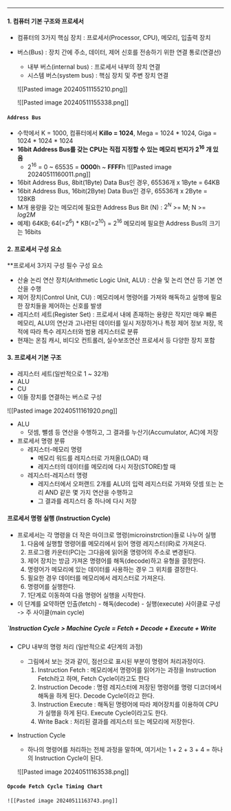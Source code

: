 
---
#### 1. 컴퓨터 기본 구조와 프로세서

- 컴퓨터의 3가지 핵심 장치 : 프로세서(Processor, CPU), 메모리, 입출력 장치
- 버스(Bus) : 장치 간에 주소, 데이터, 제어 신호를 전송하기 위한 연결 통로(연결선)
	- 내부 버스(internal bus) : 프로세서 내부의 장치 연결
	- 시스템 버스(system bus) : 핵심 장치 및 주변 장치 연결
	
	![[Pasted image 20240511155210.png]]
	
	![[Pasted image 20240511155338.png]]

#### `Address Bus`
- 수학에서 K = 1000, 컴퓨터에서 **Killo = 1024**, Mega = 1024 * 1024, Giga = 1024 * 1024 * 1024
- **16bit Address Bus를 갖는 CPU는 직접 지정할 수 있는 메모리 번지가 $2^{16}$ 개 있음**
	- $2^{16}$ = 0 ~ 65535 = **0000**h ~ **FFFF**h
	![[Pasted image 20240511160011.png]]
- 16bit Address Bus, 8bit(1Byte) Data Bus인 경우, 65536개 x 1Byte = 64KB
- 16bit Address Bus, 16bit(2Byte) Data Bus인 경우, 65536개 x 2Byte = 128KB
- M개 용량을 갖는 메모리에 필요한 Address Bus Bit (N) : $2^{N}$ >= M; N >= $log{2}M$
- 예제) 64KB; 64(=$2^{6}$) * KB(=$2^{10}$) = $2^{16}$ 메모리에 필요한 Address Bus의 크기는 16bits

#### 2. 프로세서 구성 요소

**프로세서 3가지 구성 필수 구성 요소
- 산술 논리 연산 장치(Arithmetic Logic Unit, ALU) : 산술 및 논리 연산 등 기본 연산을 수행
- 제어 장치(Control Unit, CU) : 메모리에서 명령어를 가져와 해독하고 실행에 필요한 장치들을 제어하는 신호를 발생
- 레지스터 세트(Register Set) : 프로세서 내에 존재하는 용량은 작지만 매우 빠른 메모리, ALU의 연산과 고나련된 데이터를 일시 저장하거나 특정 제어 정보 저장, 목적에 따라 특수 레지스터와 범용 레지스터로 분류
- 현재는 온침 캐시, 비디오 컨트롤러, 실수보조연산 프로세서 등 다양한 장치 포함


#### 3. 프로세서 기본 구조

- 레지스터 세트(일반적으로 1 ~ 32개)
- ALU
- CU
- 이들 장치를 연결하는 버스로 구성

![[Pasted image 20240511161920.png]]
- ALU
	- 덧셈, 뺄셈 등 연산을 수행하고, 그 결과를 누산기(Accumulator, AC)에 저장
- 프로세서 명령 분류
	- 레지스터-메모리 명령
		- 메모리 워드를 레지스터로 가져올(LOAD) 때
		- 레지스터의 데이터를 메모리에 다시 저장(STORE)할 때
	- 레지스터-레지스터 명령
		- 레지스터에서 오퍼랜드 2개를 ALU의 입력 레지스터로 가져와 덧셈 또는 논리 AND 같은 몇 가지 연산을 수행하고
		- 그 결과를 레지스터 중 하나에 다시 저장


#### 프로세서 명령 실행 (Instruction Cycle)

- 프로세서는 각 명령을 더 작은 마이크로 명령(microinstrction)들로 나누어 실행
	1. 다음에 실행할 명령어를 메모리에서 읽어 명령 레지스터(IR)로 가져온다.
	2. 프로그램 카운터(PC)는 그다음에 읽어올 명령어의 주소로 변경된다.
	3. 제어 장치는 방금 가져온 명령어를 해독(decode)하고 유형을 결정한다.
	4. 명령어가 메모리에 있는 데이터를 사용하는 경우 그 위치를 결정한다.
	5. 필요한 경우 데이터를 메모리에서 레지스터로 가져온다.
	6. 명령어를 실행한다.
	7. 1단계로 이동하여 다음 명령어 실행을 시작한다.
- 이 단계를 요약하면 인출(fetch) - 해독(decode) - 실행(execute) 사이클로 구성 -> 주 사이클(main cycle)


##### `Instruction Cycle > Machine Cycle = Fetch + Decode + Execute + Write
- CPU 내부의 명령 처리 (일반적으로 4단계의 과정)
	- 그림에서 보는 것과 같이, 점선으로 표시된 부분이 명령어 처리과정이다.
		1. Instruction Fetch : 메모리에서 명령어를 읽어가는 과정을 Instruction Fetch라고 하며, Fetch Cycle이라고도 한다
		2. Instruction Decode : 명령 레지스터에 저장된 명령어를 명령 디코더에서 해독을 하게 된다. Decode Cycle이라고 한다.
		3. Instruction Execute : 해독된 명령어에 따라 제어장치를 이용하여 CPU가 실행을 하게 된다. Execute Cycle이라고도 한다.
		4. Write Back : 처리된 결과를 레지스터 또는 메모리에 저장한다.
- Instruction Cycle
	- 하나의 명령어를 처리하는 전체 과정을 말하며, 여기서는 1 + 2 + 3 + 4 = 하나의 Instruction Cycle이 된다.
	
	![[Pasted image 20240511163538.png]]

#### `Opcode Fetch Cycle Timing Chart`

	![[Pasted image 20240511163743.png]]

